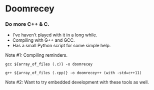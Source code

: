 # Doomrecey
<h3>Do more C++ & C.</h3>
<ul>
  <li>I've haven't played with it in a long while.</li>
  <li>Compiling with G++ and GCC.</li>
  <li>Has a small Python script for some simple help.</li>
</ul>

Note #1: Compiling reminders.

```
gcc ${array_of_files (.c)} -o doomrecey
```
```
g++ ${array_of_files (.cpp)} -o doomrecey++ (with -std=c++11)
```

Note #2: Want to try embedded development with these tools as well.
